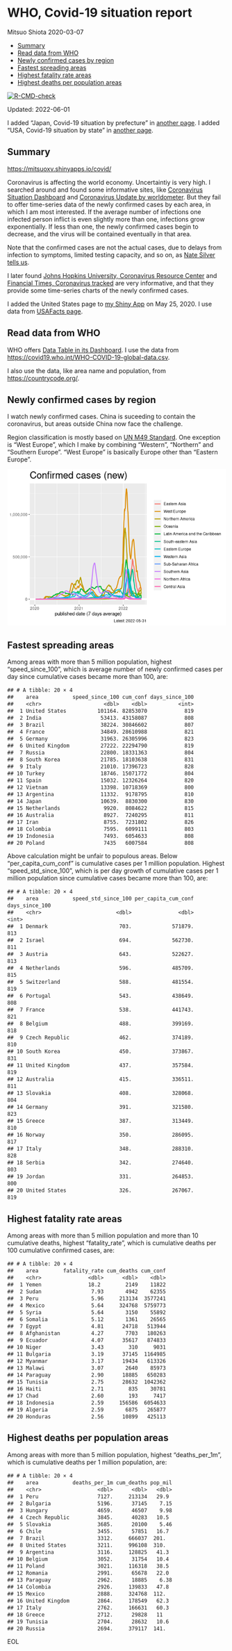 WHO, Covid-19 situation report
================
Mitsuo Shiota
2020-03-07

-   [Summary](#summary)
-   [Read data from WHO](#read-data-from-who)
-   [Newly confirmed cases by region](#newly-confirmed-cases-by-region)
-   [Fastest spreading areas](#fastest-spreading-areas)
-   [Highest fatality rate areas](#highest-fatality-rate-areas)
-   [Highest deaths per population
    areas](#highest-deaths-per-population-areas)

<!-- badges: start -->

[![R-CMD-check](https://github.com/mitsuoxv/covid/workflows/R-CMD-check/badge.svg)](https://github.com/mitsuoxv/covid/actions)
<!-- badges: end -->

Updated: 2022-06-01

I added “Japan, Covid-19 situation by prefecture” in [another
page](Japan.md). I added “USA, Covid-19 situation by state” in [another
page](USA.md).

## Summary

<https://mitsuoxv.shinyapps.io/covid/>

Coronavirus is affecting the world economy. Uncertaintiy is very high. I
searched around and found some informative sites, like [Coronavirus
Situation
Dashboard](https://who.maps.arcgis.com/apps/opsdashboard/index.html#/c88e37cfc43b4ed3baf977d77e4a0667)
and [Coronavirus Update by
worldometer](https://www.worldometers.info/coronavirus/). But they fail
to offer time-series data of the newly confirmed cases by each area, in
which I am most interested. If the average number of infections one
infected person inflict is even slightly more than one, infections grow
exponentially. If less than one, the newly confirmed cases begin to
decrease, and the virus will be contained eventually in that area.

Note that the confirmed cases are not the actual cases, due to delays
from infection to symptoms, limited testing capacity, and so on, as
[Nate Silver tells
us](https://fivethirtyeight.com/features/coronavirus-case-counts-are-meaningless/).

I later found [Johns Hopkins University, Coronavirus Resource
Center](https://coronavirus.jhu.edu/) and [Financial Times, Coronavirus
tracked](https://www.ft.com/content/a26fbf7e-48f8-11ea-aeb3-955839e06441)
are very informative, and that they provide some time-series charts of
the newly confirmed cases.

I added the United States page to [my Shiny
App](https://mitsuoxv.shinyapps.io/covid/) on May 25, 2020. I use data
from [USAFacts
page](https://usafacts.org/visualizations/coronavirus-covid-19-spread-map/).

## Read data from WHO

WHO offers [Data Table in its Dashboard](https://covid19.who.int/table).
I use the data from
<https://covid19.who.int/WHO-COVID-19-global-data.csv>.

I also use the data, like area name and population, from
<https://countrycode.org/>.

## Newly confirmed cases by region

I watch newly confirmed cases. China is suceeding to contain the
coronavirus, but areas outside China now face the challenge.

Region classification is mostly based on [UN M49
Standard](https://unstats.un.org/unsd/methodology/m49/). One exception
is “West Europe”, which I make by combining “Western”, “Northern” and
“Southern Europe”. “West Europe” is basically Europe other than “Eastern
Europe”.

![](README_files/figure-gfm/chart-1.png)<!-- -->

## Fastest spreading areas

Among areas with more than 5 million population, highest
“speed_since_100”, which is average number of newly confirmed cases per
day since cumulative cases became more than 100, are:

    ## # A tibble: 20 × 4
    ##    area           speed_since_100 cum_conf days_since_100
    ##    <chr>                    <dbl>    <dbl>          <int>
    ##  1 United States          101164. 82853070            819
    ##  2 India                   53413. 43158087            808
    ##  3 Brazil                  38224. 30846602            807
    ##  4 France                  34849. 28610988            821
    ##  5 Germany                 31963. 26305996            823
    ##  6 United Kingdom          27222. 22294790            819
    ##  7 Russia                  22800. 18331363            804
    ##  8 South Korea             21785. 18103638            831
    ##  9 Italy                   21010. 17396723            828
    ## 10 Turkey                  18746. 15071772            804
    ## 11 Spain                   15032. 12326264            820
    ## 12 Vietnam                 13398. 10718369            800
    ## 13 Argentina               11332.  9178795            810
    ## 14 Japan                   10639.  8830300            830
    ## 15 Netherlands              9920.  8084622            815
    ## 16 Australia                8927.  7240295            811
    ## 17 Iran                     8755.  7231802            826
    ## 18 Colombia                 7595.  6099111            803
    ## 19 Indonesia                7493.  6054633            808
    ## 20 Poland                   7435   6007584            808

Above calculation might be unfair to populous areas. Below
“per_capita_cum_conf” is cumulative cases per 1 million population.
Highest “speed_std_since_100”, which is per day growth of cumulative
cases per 1 million population since cumulative cases became more than
100, are:

    ## # A tibble: 20 × 4
    ##    area           speed_std_since_100 per_capita_cum_conf days_since_100
    ##    <chr>                        <dbl>               <dbl>          <int>
    ##  1 Denmark                       703.             571879.            813
    ##  2 Israel                        694.             562730.            811
    ##  3 Austria                       643.             522627.            813
    ##  4 Netherlands                   596.             485709.            815
    ##  5 Switzerland                   588.             481554.            819
    ##  6 Portugal                      543.             438649.            808
    ##  7 France                        538.             441743.            821
    ##  8 Belgium                       488.             399169.            818
    ##  9 Czech Republic                462.             374189.            810
    ## 10 South Korea                   450.             373867.            831
    ## 11 United Kingdom                437.             357584.            819
    ## 12 Australia                     415.             336511.            811
    ## 13 Slovakia                      408.             328068.            804
    ## 14 Germany                       391.             321580.            823
    ## 15 Greece                        387.             313449.            810
    ## 16 Norway                        350.             286095.            817
    ## 17 Italy                         348.             288310.            828
    ## 18 Serbia                        342.             274640.            803
    ## 19 Jordan                        331.             264853.            800
    ## 20 United States                 326.             267067.            819

## Highest fatality rate areas

Among areas with more than 5 million population and more than 10
cumulative deaths, highest “fatality_rate”, which is cumulative deaths
per 100 cumulative confirmed cases, are:

    ## # A tibble: 20 × 4
    ##    area        fatality_rate cum_deaths cum_conf
    ##    <chr>               <dbl>      <dbl>    <dbl>
    ##  1 Yemen               18.2        2149    11822
    ##  2 Sudan                7.93       4942    62355
    ##  3 Peru                 5.96     213134  3577241
    ##  4 Mexico               5.64     324768  5759773
    ##  5 Syria                5.64       3150    55892
    ##  6 Somalia              5.12       1361    26565
    ##  7 Egypt                4.81      24718   513944
    ##  8 Afghanistan          4.27       7703   180263
    ##  9 Ecuador              4.07      35617   874833
    ## 10 Niger                3.43        310     9031
    ## 11 Bulgaria             3.19      37145  1164985
    ## 12 Myanmar              3.17      19434   613326
    ## 13 Malawi               3.07       2640    85973
    ## 14 Paraguay             2.90      18885   650283
    ## 15 Tunisia              2.75      28632  1042362
    ## 16 Haiti                2.71        835    30781
    ## 17 Chad                 2.60        193     7417
    ## 18 Indonesia            2.59     156586  6054633
    ## 19 Algeria              2.59       6875   265877
    ## 20 Honduras             2.56      10899   425113

## Highest deaths per population areas

Among areas with more than 5 million population, highest
“deaths_per_1m”, which is cumulative deaths per 1 million population,
are:

    ## # A tibble: 20 × 4
    ##    area           deaths_per_1m cum_deaths pop_mil
    ##    <chr>                  <dbl>      <dbl>   <dbl>
    ##  1 Peru                   7127.     213134   29.9 
    ##  2 Bulgaria               5196.      37145    7.15
    ##  3 Hungary                4659.      46507    9.98
    ##  4 Czech Republic         3845.      40283   10.5 
    ##  5 Slovakia               3685.      20100    5.46
    ##  6 Chile                  3455.      57851   16.7 
    ##  7 Brazil                 3312.     666037  201.  
    ##  8 United States          3211.     996108  310.  
    ##  9 Argentina              3116.     128825   41.3 
    ## 10 Belgium                3052.      31754   10.4 
    ## 11 Poland                 3021.     116318   38.5 
    ## 12 Romania                2991.      65678   22.0 
    ## 13 Paraguay               2962.      18885    6.38
    ## 14 Colombia               2926.     139833   47.8 
    ## 15 Mexico                 2888.     324768  112.  
    ## 16 United Kingdom         2864.     178549   62.3 
    ## 17 Italy                  2762.     166631   60.3 
    ## 18 Greece                 2712.      29828   11   
    ## 19 Tunisia                2704.      28632   10.6 
    ## 20 Russia                 2694.     379117  141.

EOL
